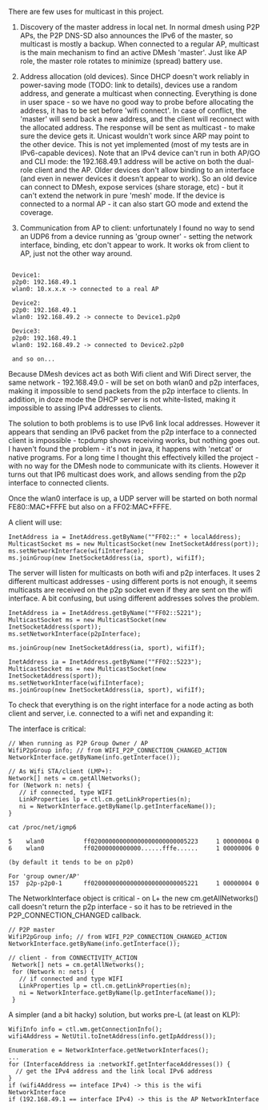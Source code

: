 There are few uses for multicast in this project.

1. Discovery of the master address in local net.  In normal dmesh using P2P APs, the 
P2P DNS-SD also announces the IPv6 of the master, so multicast is mostly a backup. When connected
to a regular AP, multicast is the main mechanism to find an active DMesh 'master'. Just like AP role,
the master role rotates to minimize (spread) battery use.
 
2. Address allocation (old devices). Since DHCP doesn't work reliably in power-saving mode 
(TODO: link to details), devices use a random address, and generate a multicast when connecting.
Everything is done in user space - so we have no good way to probe before allocating the address,
it has to be set before 'wifi connect'. In case of conflict, the 'master' will send back a new 
address, and the client will reconnect with the allocated address. The response will be sent
as multicast - to make sure the device gets it. Unicast wouldn't work since ARP may point to the other
device. This is not yet implemented (most of my tests are in IPv6-capable devices). Note that an IPv4
device can't run in both AP/GO and CLI mode: the 192.168.49.1 address will be active on both the 
dual-role client and the AP. Older devices don't allow binding to an interface (and even in newer
devices it doesn't appear to work). So an old device can connect to DMesh, expose services (share
storage, etc) - but it can't extend the network in pure 'mesh' mode. If the device is connected
 to a normal AP - it can also start GO mode and extend the coverage. 

3. Communication from AP to client: unfortunately I found no way to send an UDP6 from a device
running as 'group owner' - setting the network interface, binding, etc don't appear to work. It 
works ok from client to AP, just not the other way around.

```

 Device1: 
 p2p0: 192.168.49.1
 wlan0: 10.x.x.x -> connected to a real AP
 
 Device2:
 p2p0: 192.168.49.1
 wlan0: 192.168.49.2 -> connecte to Device1.p2p0
 
 Device3: 
 p2p0: 192.168.49.1
 wlan0: 192.168.49.2 -> connected to Device2.p2p0
 
 and so on...

```

Because DMesh devices act as both Wifi client and Wifi Direct server, the
same network - 192.168.49.0 - will be set on both wlan0 and p2p interfaces,
making it impossible to send packets from the p2p interface to clients.
In addition, in doze mode the DHCP server is not white-listed, making it impossible
to assing IPv4 addresses to clients. 

The solution to both problems is to use IPv6 link local addresses. However it appears
that sending an IPv6 packet from the p2p interface to a connected client is impossible - 
tcpdump shows receiving works, but nothing goes out. I haven't found the problem - 
it's not in java, it happens with 'netcat' or native programs. For a long time
I thought this effectively killed the project - with no way for the DMesh node to 
communicate with its clients. However it turns out that IP6 multicast does work,
and allows sending from the p2p interface to connected clients.

Once the wlan0 interface is up, a UDP server will be started on both normal 
FE80::MAC+FFFE but also on a FF02:MAC+FFFE. 

A client will use:

```
InetAddress ia = InetAddress.getByName(""FF02::" + localAddress);
MulticastSocket ms = new MulticastSocket(new InetSocketAddress(port));
ms.setNetworkInterface(wifiInterface); 
ms.joinGroup(new InetSocketAddress(ia, sport), wifiIf);
```

The server will listen for multicasts on both wifi and p2p interfaces. It 
uses 2 different multicast addresses - using different ports is not enough,
it seems multicasts are received on the p2p socket even if they are sent on
the wifi interface. A bit confusing, but using different addresses solves the 
problem. 

```
InetAddress ia = InetAddress.getByName(""FF02::5221");
MulticastSocket ms = new MulticastSocket(new InetSocketAddress(sport));
ms.setNetworkInterface(p2pInterface); 

ms.joinGroup(new InetSocketAddress(ia, sport), wifiIf);

InetAddress ia = InetAddress.getByName(""FF02::5223");
MulticastSocket ms = new MulticastSocket(new InetSocketAddress(sport));
ms.setNetworkInterface(wifiInterface); 
ms.joinGroup(new InetSocketAddress(ia, sport), wifiIf);

```

To check that everything is on  the right interface for a node acting as 
both client and server, i.e. connected to a wifi net and expanding it:

The interface is critical:

```
// When running as P2P Group Owner / AP
WifiP2pGroup info; // from WIFI_P2P_CONNECTION_CHANGED_ACTION
NetworkInterface.getByName(info.getInterface());

// As Wifi STA/client (LMP+):
Network[] nets = cm.getAllNetworks();
for (Network n: nets) {
   // if connected, type WIFI
   LinkProperties lp = ctl.cm.getLinkProperties(n);
   ni = NetworkInterface.getByName(lp.getInterfaceName());
}
```


```
cat /proc/net/igmp6

5    wlan0           ff020000000000000000000000005223     1 00000004 0
6    wlan0           ff02000000000000......fffe......     1 00000006 0

(by default it tends to be on p2p0)

For 'group owner/AP'
157  p2p-p2p0-1      ff020000000000000000000000005221     1 00000004 0
```

The NetworkInterface object is critical - on L+ the new cm.getAllNetworks()
call doesn't return the p2p interface - so it has to be retrieved in the 
P2P_CONNECTION_CHANGED callback. 

```
// P2P master
WifiP2pGroup info; // from WIFI_P2P_CONNECTION_CHANGED_ACTION
NetworkInterface.getByName(info.getInterface());

// client - from CONNECTIVITY_ACTION
 Network[] nets = cm.getAllNetworks();
 for (Network n: nets) {
   // if connected and type WIFI
   LinkProperties lp = ctl.cm.getLinkProperties(n);
   ni = NetworkInterface.getByName(lp.getInterfaceName());
 }
```

A simpler (and a bit hacky) solution, but works pre-L (at least on KLP):

```
WifiInfo info = ctl.wm.getConnectionInfo();
wifi4Address = NetUtil.toInetAddress(info.getIpAddress());

Enumeration e = NetworkInterface.getNetworkInterfaces();
...
for (InterfaceAddress ia :networkIf.getInterfaceAddresses()) {
  // get the IPv4 address and the link local IPv6 address
}
if (wifi4Address == inteface IPv4) -> this is the wifi NetworkInterface
if (192.168.49.1 == interface IPv4) -> this is the AP NetworkInterface
```

